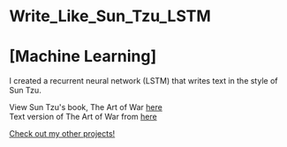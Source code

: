 # Write_Like_Sun_Tzu_LSTM 
# [Machine Learning]
I created a recurrent neural network (LSTM) that writes text in the style of Sun Tzu.

View Sun Tzu's book, The Art of War <a target="_blank" rel="noopener noreferrer" href="">here</a><br>
Text version of The Art of War from <a target="_blank" rel="noopener noreferrer" href="https://suntzusaid.com/">here</a>


<a target="_blank" rel="noopener noreferrer" href="https://jeremylau01.github.io/welcome/">Check out my other projects!</a>
